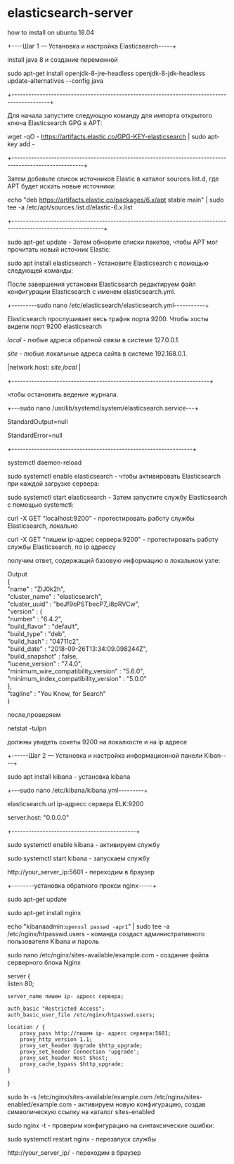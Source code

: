 # elasticsearch-server
how to install on ubuntu 18.04

+----Шаг 1 — Установка и настройка Elasticsearch-----+

install java 8 и создание переменной

sudo apt-get install openjdk-8-jre-headless openjdk-8-jdk-headless                                   
update-alternatives --config java                                                                    

+-------------------------------------------------------------------------------------------+

Для начала запустите следующую команду для импорта открытого ключа Elasticsearch GPG в APT:

wget -qO - https://artifacts.elastic.co/GPG-KEY-elasticsearch | sudo apt-key add - 
 
+-------------------------------------------------------------------------------------------------------+

Затем добавьте список источников Elastic в каталог sources.list.d, где APT будет искать новые источники:

echo "deb https://artifacts.elastic.co/packages/6.x/apt stable main" | sudo tee -a /etc/apt/sources.list.d/elastic-6.x.list 

+--------------------------------------------------------------------------------------------------------------+

sudo apt-get update - Затем обновите списки пакетов, чтобы APT мог прочитать новый источник Elastic:

sudo apt install elasticsearch - Установите Elasticsearch с помощью следующей команды:
 
После завершения установки Elasticsearch редактируем файл конфигурации Elasticsearch с именем elasticsearch.yml.

+---------sudo nano /etc/elasticsearch/elasticsearch.yml-----------+

Elasticsearch прослушивает весь трафик порта 9200. Чтобы хосты видели порт 9200 elasticsearch

_local_ - любые адреса обратной связи в системе 127.0.0.1.

_site_ -  любые локальные адреса сайта в системе 192.168.0.1.

|network.host: _site_,_local_ |

+----------------------------------------------------------------------+


чтобы остановить ведение журнала.

+---sudo nano /usr/lib/systemd/system/elasticsearch.service---+

StandardOutput=null

StandardError=null

+----------------------------------------------------------------+

systemctl daemon-reload

sudo systemctl enable elasticsearch - чтобы активировать Elasticsearch при каждой загрузке сервера:

sudo systemctl start elasticsearch - Затем запустите службу Elasticsearch с помощью systemctl:

curl -X GET "localhost:9200" - протестировать работу службы Elasticsearch, локально 

curl -X GET "пишем ip-адрес сервера:9200" - протестировать работу службы Elasticsearch, по ip адрессу

получим ответ, содержащий базовую информацию о локальном узле:

 Output                                                     
 {                                                          
  "name" : "ZlJ0k2h",                                       
  "cluster_name" : "elasticsearch",                         
  "cluster_uuid" : "beJf9oPSTbecP7_i8pRVCw",                
  "version" : {                                             
    "number" : "6.4.2",                                     
    "build_flavor" : "default",                             
    "build_type" : "deb",                                   
    "build_hash" : "04711c2",                               
   "build_date" : "2018-09-26T13:34:09.098244Z",           
    "build_snapshot" : false,                               
    "lucene_version" : "7.4.0",                             
    "minimum_wire_compatibility_version" : "5.6.0",         
    "minimum_index_compatibility_version" : "5.0.0"         
 },                                                        
  "tagline" : "You Know, for Search"                        
 }                                                          



после,проверяем 

netstat -tulpn

должны увидеть сокеты 9200 на локалхосте и на ip адресе


+------Шаг 2 — Установка и настройка информационной панели Kiban----+

sudo apt install kibana - установка kibana

+---sudo nano /etc/kibana/kibana.yml---------+

 elasticsearch.url ip-адресс сервера ELK:9200 
 
 server.host: "0.0.0.0"				                            

+--------------------------------------------+

sudo systemctl enable kibana - активируем службу 

sudo systemctl start kibana - запускаем службу

http://your_server_ip:5601 - переходим в браузер





+--------установка обратного прокси nginx-----+

 sudo apt-get update		
 
 sudo apt-get install nginx 									                                                        

echo "kibanaadmin:`openssl passwd -apr1`" | sudo tee -a /etc/nginx/htpasswd.users - команда создаст административного пользователя Kibana и пароль


sudo nano /etc/nginx/sites-available/example.com  - cоздание файла серверного блока Nginx

server {                                             
    listen 80;                                       
                                                    
    server_name пишем ip- адресс сервера;  
                                                     
    auth_basic "Restricted Access";                  
    auth_basic_user_file /etc/nginx/htpasswd.users;  
                                                     
    location / {                                     
        proxy_pass http://пишем ip- адресс сервера:5601;            
        proxy_http_version 1.1;                      
        proxy_set_header Upgrade $http_upgrade;      
        proxy_set_header Connection 'upgrade';       
        proxy_set_header Host $host;                 
        proxy_cache_bypass $http_upgrade;            
    }                                                
 }                                                   





sudo ln -s /etc/nginx/sites-available/example.com /etc/nginx/sites-enabled/example.com - активируем новую конфигурацию, создав символическую ссылку на каталог sites-enabled


sudo nginx -t - проверим конфигурацию на синтаксические ошибки:


sudo systemctl restart nginx - перезапуск службы 


http://your_server_ip/ - переходим в браузер 

